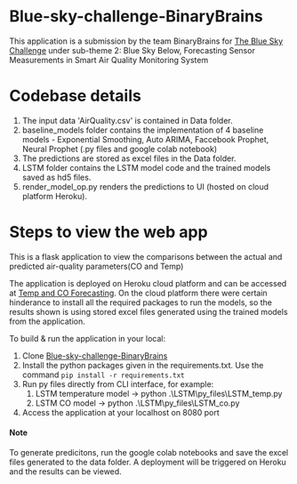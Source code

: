 # Blue-sky-challenge-BinaryBrains

This application is a submission by the team BinaryBrains for [The Blue Sky Challenge](https://www.hackerearth.com/challenges/hackathon/ieee-machine-learning-hackathon/) under sub-theme 2: Blue Sky Below, Forecasting Sensor Measurements in Smart Air Quality Monitoring System

# Codebase details
1. The input data 'AirQuality.csv' is contained in Data folder.
2. baseline_models folder contains the implementation of 4 baseline models - Exponential Smoothing, Auto ARIMA, Faccebook Prophet, Neural Prophet (.py files and google colab notebook)
3. The predictions are stored as excel files in the Data folder.
4. LSTM folder contains the LSTM model code and the trained models saved as hd5 files.
5. render_model_op.py renders the predictions to UI (hosted on cloud platform Heroku).

# Steps to view the web app 
This is a flask application to view the comparisons between the actual and predicted air-quality parameters(CO and Temp)

The application is deployed on Heroku cloud platform and can be accessed at [Temp and CO Forecasting](https://predict-air-quality-app.herokuapp.com/).
On the cloud platform there were certain hinderance to install all the required packages to run the models, so the results shown is using stored excel files generated using the trained models from the application.

To build & run the application in your local:

1. Clone [Blue-sky-challenge-BinaryBrains](https://github.com/ritwik-deshpande/Blue-sky-challenge-BinaryBrains.git)
2. Install the python packages given in the requirements.txt. Use the command `pip install -r requirements.txt`
3. Run py files directly from CLI interface, for example:
      1. LSTM temperature model -> python .\LSTM\py_files\LSTM_temp.py
      2. LSTM CO model -> python .\LSTM\py_files\LSTM_co.py
4. Access the application at your localhost on 8080 port

#### Note
To generate predicitons, run the google colab notebooks and save the excel files generated to the data folder. A deployment will be triggered on Heroku and the results can be viewed.
